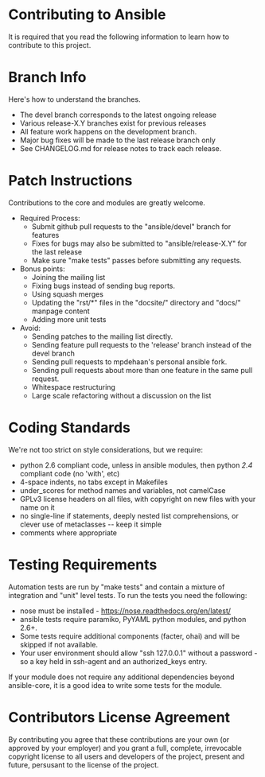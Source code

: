 Contributing to Ansible
=======================

It is required that you read the following information to learn how to contribute to this project.

Branch Info
===========

Here's how to understand the branches.

   * The devel branch corresponds to the latest ongoing release
   * Various release-X.Y branches exist for previous releases
   * All feature work happens on the development branch.
   * Major bug fixes will be made to the last release branch only
   * See CHANGELOG.md for release notes to track each release.

Patch Instructions
==================

Contributions to the core and modules are greatly welcome.

   * Required Process:
       * Submit github pull requests to the "ansible/devel" branch for features
       * Fixes for bugs may also be submitted to "ansible/release-X.Y" for the last release
       * Make sure "make tests" passes before submitting any requests.
   * Bonus points:
       * Joining the mailing list
       * Fixing bugs instead of sending bug reports.
       * Using squash merges
       * Updating the "rst/*" files in the "docsite/" directory and "docs/" manpage content
       * Adding more unit tests
   * Avoid:
       * Sending patches to the mailing list directly.
       * Sending feature pull requests to the 'release' branch instead of the devel branch
       * Sending pull requests to mpdehaan's personal ansible fork.
       * Sending pull requests about more than one feature in the same pull request.
       * Whitespace restructuring
       * Large scale refactoring without a discussion on the list

Coding Standards
================

We're not too strict on style considerations, but we require:

   * python 2.6 compliant code, unless in ansible modules, then python *2.4* compliant code (no 'with', etc)
   * 4-space indents, no tabs except in Makefiles
   * under_scores for method names and variables, not camelCase
   * GPLv3 license headers on all files, with copyright on new files with your name on it
   * no single-line if statements, deeply nested list comprehensions, or clever use of metaclasses -- keep it simple
   * comments where appropriate

Testing Requirements
====================

Automation tests are run by "make tests" and contain a mixture of integration and "unit" level tests.  To run the tests you need the following:

   * nose must be installed - https://nose.readthedocs.org/en/latest/
   * ansible tests require paramiko, PyYAML python modules, and python 2.6+.
   * Some tests require additional components (facter, ohai) and will be skipped if not available.
   * Your user environment should allow "ssh 127.0.0.1"
     without a password - so a key held in ssh-agent and an authorized_keys entry.

If your module does not require any additional dependencies beyond ansible-core, it is a good idea to write some
tests for the module.

Contributors License Agreement
==============================

By contributing you agree that these contributions are your own (or approved by your employer) and you grant a full, complete, irrevocable
copyright license to all users and developers of the project, present and future, persusant to the license of the project.




